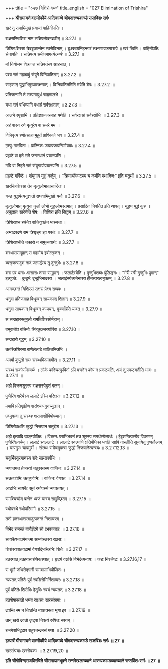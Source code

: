 +++
title = "०२७ त्रिशिरो वधः"
title_english = "027 Elimination of Trishira"

+++
**श्रीरामायणे वाल्मीकीये आदिकाव्ये श्रीमदारण्यकाण्डे सप्तविंशः सर्गः**

खरं तु रामाभिमुखं प्रयान्तं वाहिनीपतिः ।

राक्षसस्त्रिशिरा नाम सन्निपत्येदमब्रवीत् ॥ 3.27.1 ॥

त्रिशिरःशिरसां छेददृष्टान्तेन स्वसेविनाम् । दुःखत्रयनिहन्तारं लक्ष्मणाग्रजमाश्रये ॥ खरं त्विति । वाहिनीपतिः सेनापतिः । सन्निपत्य समीपमागत्येत्यर्थः ॥ 3.27.1 ॥

मां नियोजय विक्रान्त सन्निवर्तस्व साहसात् ।

पश्य रामं महाबाहुं संयुगे विनिपातितम् ॥ 3.27.2 ॥

साहसात् युद्धाभिमुख्यलक्षणात् । विनिपातितमिति मयेति शेषः ॥ 3.27.2 ॥

प्रतिजानामि ते सत्यमायुधं चाहमालभे ।

यथा रामं वधिष्यामि वधार्हं सर्वरक्षसाम् ॥ 3.27.3 ॥

आलभे स्पृशामि । प्रतिज्ञाप्रकारमाह यथेति । सर्वरक्षसां सर्वरक्षोभिः ॥ 3.27.3 ॥

अहं वास्य रणे मृत्युरेष वा समरे मम ।

विनिवृत्य रणोत्साहान्मुहूर्तं प्राश्निको भव ॥ 3.27.4 ॥

मृत्युः मारयिता । प्राश्निकः जयापजयनिर्णायकः ॥ 3.27.4 ॥

प्रहृष्टे वा हते रामे जनस्थानं प्रयास्यसि ।

मयि वा निहते रामं संयुगायोपयास्यसि ॥ 3.27.5 ॥

प्रहृष्टे गर्विष्ठे । संयुगाय युद्धं कर्तुम् । “क्रियार्थोपपदस्य च कर्मणि स्थानिनः” इति चतुर्थी ॥ 3.27.5 ॥

खरस्त्रिशिरसा तेन मृत्युलोभात्प्रसादितः ।

गच्छ युद्ध्येत्यनुज्ञातो राघवाभिमुखो ययौ ॥ 3.27.6 ॥

मृत्युलोभात् मृत्युना कृतो लोभो युद्धलोभस्तमात् । प्रसादितः निवर्तित इति यावत् । युद्ध्य युद्धं कुरु । अनुज्ञातः खरेणेति शेषः । त्रिशिरा इति सिद्धम् ॥ 3.27.6 ॥

त्रिशिराश्च रथेनैव वाजियुक्तेन भास्वता ।

अभ्यद्रवद्रणे रामं त्रिशृङ्ग इव पवर्तः ॥ 3.27.7 ॥

त्रिशिराश्चेति चकारो न समुच्चयार्थः ॥ 3.27.7 ॥

शरधारासमूहान् स महामेघ इवोत्सृजन् ।

व्यसृजत्सदृशं नादं जलार्द्रस्य तु दुन्दुभेः ॥ 3.27.8 ॥

शरा एव धाराः आसाराः तासां समूहान् । जलार्द्रस्येति । दुन्दुभिशब्दः पुंलिङ्गः । “भेरी स्त्री दुन्दुभिः पुमान्” इत्युक्तेः । दुन्दुभेः दुन्दुभिनादस्य । जलार्द्रस्येत्यनेनास्य हीनस्वरत्वमुक्तम् ॥ 3.27.8 ॥

आगच्छन्तं त्रिशिरसं राक्षसं प्रेक्ष्य राघवः ।

धनुषा प्रतिजग्राह विधून्वन् सायकान् शितान् ॥ 3.27.9 ॥

धनुषा सायकान् विधून्वन् कम्पयन्, मुञ्चन्निति यावत् ॥ 3.27.9 ॥

स सम्प्रहारस्तुमुलो रामत्रिशिरसोर्महान् ।

बभूवातीव बलिनोः सिंहकुञ्जरयोरिव ॥ 3.27.10 ॥

सम्प्रहारो युद्धम् ॥ 3.27.10 ॥

ततस्त्रिशिरसा बाणैर्ललाटे ताडितस्त्रिभिः ।

अमर्षी कुपुतो रामः संरब्धमिदमब्रवीत् ॥ 3.27.11 ॥

संरब्धं सकोपमित्यर्थः । लोके कश्चित्कुपितो ऽपि वचनेन कोपं न प्रकटयति, अयं तु प्रकटयतीति भावः ॥ 3.27.11 ॥

अहो विक्रमशूरस्य राक्षसस्येदृशं बलम् ।

पुष्पैरिव शरैर्यस्य ललाटे ऽस्मि परिक्षतः ॥ 3.27.12 ॥

ममापि प्रतिगृह्णीष्व शरांश्चापगुणच्युतान् ।

एवमुक्त्वा तु संरब्धः शरानाशीविषोपमान् ।

त्रिशिरोवक्षसि क्रुद्धो निजघान चतुर्दश ॥ 3.27.13 ॥

अहो इत्यादि व्यङ्ग्योक्तिः । विक्रमः पराभिभवनं तत्र शूरस्य समर्थस्येत्यर्थः । ईदृशमित्यस्यैव विवरणम् पुष्पैरिवेत्यर्धम् । ललाटे स्वललाटे । लालाटे स्वल्पापि क्षतिर्बधिका भवति सापि नास्तीति सूचयितुं पुष्पतौल्यम् । चापगुणः चापमुर्वी । संरब्धः सन्नेवमुक्त्वा क्रुद्धो निजघानेत्यन्वयः ॥ 3.27.12,13 ॥

चतुर्भिस्तुरगानस्य शरैः सन्नतपर्वभिः ।

न्यपातयत तेजस्वी चतुरस्तस्य वाजिनः ॥ 3.27.14 ॥

सन्नतपर्वभिः ऋजुपर्वभिः । वाजिनः वेगवतः ॥ 3.27.14 ॥

अष्टभिः सायकैः सूतं रथोपस्थे न्यपातयत् ।

रामश्चिच्छेद बाणेन ध्वजं चास्य समुच्छ्रितम् ॥ 3.27.15 ॥

रथोपस्थे रथोपरिभागे ॥ 3.27.15 ॥

ततो हतरथात्तस्मादुत्पतन्तं निशाचरम् ।

बिभेद रामस्तं बाणैर्हृदये सो ऽभवज्जडः ॥ 3.27.16 ॥

सायकैश्चाप्रमेयात्मा सामर्षस्तस्य रक्षसः ।

शिरांस्यपातयद्रामो वेगवद्भिस्त्रिभिः शितैः ॥ 3.27.17 ॥

हतरथात् हतहयसारथिकरथात् । हृदये वक्षसि बिभेदेत्यन्वयः । जडः निश्चेष्टः ॥ 3.27.16,17 ॥

स भूमौ रुधिरोद्गारी रामबाणाभिपीडितः ।

न्यपतत् पतितैः पूर्वं स्वशिरोभिर्निशाचरः ॥ 3.27.18 ॥

पूर्वं पतितैः शिरोभिः हेतुभिः स्वयं न्यपतत् ॥ 3.27.18 ॥

हतशेषास्ततो भग्ना राक्षसाः खरसंश्रयाः ।

द्रवन्ति स्म न तिष्ठन्ति व्याघ्रत्रस्ता मृगा इव ॥ 3.27.19 ॥

तान् खरो द्रवतो दृष्ट्वा निवर्त्य रुषितः स्वयम् ।

राममेवाभिदुद्राव राहुश्चन्द्रमसं यथा ॥ 3.27.20 ॥

**इत्यार्षे श्रीरामायणे वाल्मीकीये आदिकाव्ये श्रीमदारण्यकाण्डे सप्तविंशः सर्गः ॥ 27 ॥**

खरसंश्रयाः खरसेवकाः ॥ 3.27.19,20 ॥

**इति श्रीगोविन्दराजविरचिते श्रीरामायणभूषणे रत्नमेखलाख्याने आरण्यकाण्डव्याख्याने सप्तविंशः सर्गः ॥ 27 ॥**
